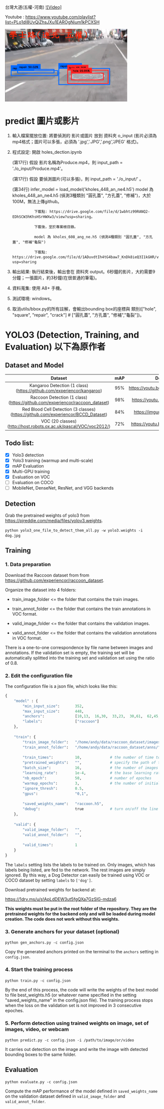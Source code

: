 
台灣大道(五權-河南) [![Video]](https://www.youtube.com/watch?v=27hQxyAILgM) 

Youtube : https://www.youtube.com/playlist?list=PLo1dI8UvQiZhsJXu1EAROgNium1kPCXSH

<img src="./學士路(進北-五權).png" width="400" height="238" />

# predict 圖片或影片
1. 輸入檔案擺放位置:
     將要偵測的 影片或圖片 放到 資料夾 o_input (影片必須為mp4格式；圖片可以多張，必須為 '.jpg','.JPG','.png','JPEG' 格式)。
2. 程式設定: 開啟 holes_dection.ipynb

     (第17行) 假設 影片名稱為Produce.mp4，則 input_path   = './o_input/Produce.mp4'。
     
     (第17行) 假設 要偵測圖片(可以多張)，則 input_path   = './o_input/' 。
    
     (第34行) infer_model = load_model('kholes_448_an_ne4.h5') 
                 model 為 kholes_448_an_ne4.h5 (偵測3種類別 "圓孔蓋", "方孔蓋", "修補")，大於100M，無法上傳github。
                 
                 下載點: https://drive.google.com/file/d/1wbhtz99RANQ2-EDhSCW3hKhsHSrHWXw3/view?usp=sharing。
                 
                 下載後，至於專案根目錄。
                 
                 model 為 kholes_608_ang_ne.h5 (偵測4種類別 "圓孔蓋", "方孔蓋", "修補"龜裂")
                 
                 下載點: https://drive.google.com/file/d/1ADuvdtIh4tG4baw7_KnDk8ieQ3I1kGHR/view?usp=sharing
3. 輸出結果:
     執行結束後，輸出會在 資料夾 output。6秒鐘的影片，大約需要9分鐘；一張圖片，約3秒鐘(在很普通的筆電)。
4. 資料蒐集:
     使用 A8+ 手機。
5. 測試環境:
     windows。
6. 取消utils/bbox.py的所有註解，會輸出bounding box的座標與 類別(["hole", "square", "repair", "crack"] #   ["圓孔蓋", "方孔蓋", "修補","龜裂"])。






# YOLO3 (Detection, Training, and Evaluation) 以下為原作者

## Dataset and Model

Dataset | mAP | Demo | Config | Model
:---:|:---:|:---:|:---:|:---:
Kangaroo Detection (1 class) (https://github.com/experiencor/kangaroo) | 95% | https://youtu.be/URO3UDHvoLY | check zoo | http://bit.do/ekQFj
Raccoon Detection (1 class) (https://github.com/experiencor/raccoon_dataset) | 98% | https://youtu.be/lxLyLIL7OsU | check zoo | http://bit.do/ekQFf
Red Blood Cell Detection (3 classes) (https://github.com/experiencor/BCCD_Dataset) | 84% | https://imgur.com/a/uJl2lRI | check zoo | http://bit.do/ekQFc
VOC (20 classes) (http://host.robots.ox.ac.uk/pascal/VOC/voc2012/) | 72% | https://youtu.be/0RmOI6hcfBI | check zoo | http://bit.do/ekQE5

## Todo list:
- [x] Yolo3 detection
- [x] Yolo3 training (warmup and multi-scale)
- [x] mAP Evaluation
- [x] Multi-GPU training
- [x] Evaluation on VOC
- [ ] Evaluation on COCO
- [ ] MobileNet, DenseNet, ResNet, and VGG backends

## Detection

Grab the pretrained weights of yolo3 from https://pjreddie.com/media/files/yolov3.weights.

```python yolo3_one_file_to_detect_them_all.py -w yolo3.weights -i dog.jpg``` 

## Training

### 1. Data preparation 

Download the Raccoon dataset from from https://github.com/experiencor/raccoon_dataset.

Organize the dataset into 4 folders:

+ train_image_folder <= the folder that contains the train images.

+ train_annot_folder <= the folder that contains the train annotations in VOC format.

+ valid_image_folder <= the folder that contains the validation images.

+ valid_annot_folder <= the folder that contains the validation annotations in VOC format.
    
There is a one-to-one correspondence by file name between images and annotations. If the validation set is empty, the training set will be automatically splitted into the training set and validation set using the ratio of 0.8.

### 2. Edit the configuration file
The configuration file is a json file, which looks like this:

```python
{
    "model" : {
        "min_input_size":       352,
        "max_input_size":       448,
        "anchors":              [10,13,  16,30,  33,23,  30,61,  62,45,  59,119,  116,90,  156,198,  373,326],
        "labels":               ["raccoon"]
    },

    "train": {
        "train_image_folder":   "/home/andy/data/raccoon_dataset/images/",
        "train_annot_folder":   "/home/andy/data/raccoon_dataset/anns/",      
          
        "train_times":          10,             # the number of time to cycle through the training set, useful for small datasets
        "pretrained_weights":   "",             # specify the path of the pretrained weights, but it's fine to start from scratch
        "batch_size":           16,             # the number of images to read in each batch
        "learning_rate":        1e-4,           # the base learning rate of the default Adam rate scheduler
        "nb_epoch":             50,             # number of epoches
        "warmup_epochs":        3,              # the number of initial epochs during which the sizes of the 5 boxes in each cell is forced to match the sizes of the 5 anchors, this trick seems to improve precision emperically
        "ignore_thresh":        0.5,
        "gpus":                 "0,1",

        "saved_weights_name":   "raccoon.h5",
        "debug":                true            # turn on/off the line that prints current confidence, position, size, class losses and recall
    },

    "valid": {
        "valid_image_folder":   "",
        "valid_annot_folder":   "",

        "valid_times":          1
    }
}

```

The ```labels``` setting lists the labels to be trained on. Only images, which has labels being listed, are fed to the network. The rest images are simply ignored. By this way, a Dog Detector can easily be trained using VOC or COCO dataset by setting ```labels``` to ```['dog']```.

Download pretrained weights for backend at:

https://1drv.ms/u/s!ApLdDEW3ut5fgQXa7GzSlG-mdza6

**This weights must be put in the root folder of the repository. They are the pretrained weights for the backend only and will be loaded during model creation. The code does not work without this weights.**

### 3. Generate anchors for your dataset (optional)

`python gen_anchors.py -c config.json`

Copy the generated anchors printed on the terminal to the ```anchors``` setting in ```config.json```.

### 4. Start the training process

`python train.py -c config.json`

By the end of this process, the code will write the weights of the best model to file best_weights.h5 (or whatever name specified in the setting "saved_weights_name" in the config.json file). The training process stops when the loss on the validation set is not improved in 3 consecutive epoches.

### 5. Perform detection using trained weights on image, set of images, video, or webcam
`python predict.py -c config.json -i /path/to/image/or/video`

It carries out detection on the image and write the image with detected bounding boxes to the same folder.

## Evaluation

`python evaluate.py -c config.json`

Compute the mAP performance of the model defined in `saved_weights_name` on the validation dataset defined in `valid_image_folder` and `valid_annot_folder`.
